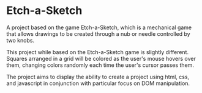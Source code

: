 # Etch-a-Sketch
A project based on the game Etch-a-Sketch, which is a mechanical game that allows drawings to be created through a nub or needle controlled by two knobs.

This project while based on the Etch-a-Sketch game is slightly different. Squares arranged in a grid will be colored as the user's mouse hovers over them, changing colors randomly each time the user's cursor passes them.

The project aims to display the ability to create a project using html, css, and javascript in conjunction with particular focus on DOM manipulation.
